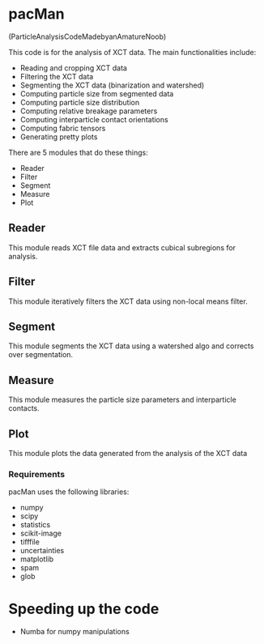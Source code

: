 # pacMan
(ParticleAnalysisCodeMadebyanAmatureNoob)

This code is for the analysis of XCT data.
The main functionalities include:
- Reading and cropping XCT data
- Filtering the XCT data
- Segmenting the XCT data (binarization and watershed)
- Computing particle size from segmented data
- Computing particle size distribution
- Computing relative breakage parameters
- Computing interparticle contact orientations
- Computing fabric tensors
- Generating pretty plots

There are 5 modules that do these things:
- Reader
- Filter
- Segment
- Measure
- Plot

## Reader
This module reads XCT file data and extracts cubical subregions for analysis.

## Filter
This module iteratively filters the XCT data using non-local means filter.

## Segment
This module segments the XCT data using a watershed algo and corrects over segmentation.

## Measure
This module measures the particle size parameters and interparticle contacts.

## Plot
This module plots the data generated from the analysis of the XCT data

### Requirements
pacMan uses the following libraries:
- numpy
- scipy
- statistics
- scikit-image
- tifffile
- uncertainties
- matplotlib
- spam
- glob

# Speeding up the code
- Numba for numpy manipulations


